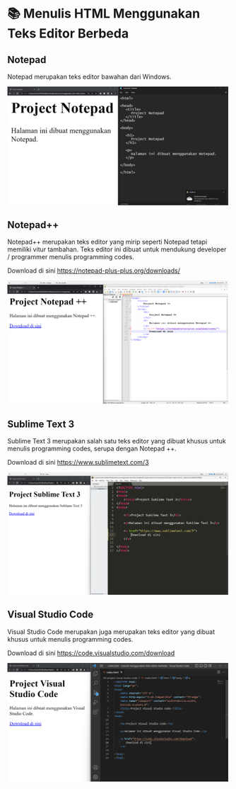 # 📚 Menulis HTML Menggunakan Teks Editor Berbeda

## Notepad

Notepad merupakan teks editor bawahan dari Windows.

<img src="./__screenshots/01.png" width="500px">

## Notepad++

Notepad++ merupakan teks editor yang mirip seperti Notepad tetapi memiliki  vitur tambahan. Teks editor ini dibuat untuk mendukung developer / programmer menulis programming codes.

Download di sini https://notepad-plus-plus.org/downloads/

<img src="./__screenshots/02.png" width="500px">

## Sublime Text 3

Sublime Text 3 merupakan salah satu teks editor yang dibuat khusus untuk menulis programming codes, serupa dengan Notepad ++.

Download di sini https://www.sublimetext.com/3

<img src="./__screenshots/03.png" width="500px">

## Visual Studio Code

Visual Studio Code merupakan juga merupakan teks editor yang dibuat khusus untuk menulis programming codes.

Download di sini https://code.visualstudio.com/download

<img src="./__screenshots/04.png" width="500px">
